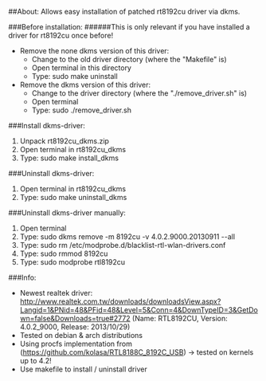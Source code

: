 ##About:
Allows easy installation of patched rt8192cu driver via dkms.

###Before installation:
######This is only relevant if you have installed a driver for rt8192cu once before!
- Remove the none dkms version of this driver:
  - Change to the old driver directory (where the "Makefile" is)
  - Open terminal in this directory
  - Type: sudo make uninstall
- Remove the dkms version of this driver:
  - Change to the driver directory (where the "./remove_driver.sh" is)
  - Open terminal
  - Type: sudo ./remove_driver.sh

###Install dkms-driver:
1. Unpack rt8192cu_dkms.zip
2. Open terminal in rt8192cu_dkms
3. Type: sudo make install_dkms

###Uninstall dkms-driver:
1. Open terminal in rt8192cu_dkms
2. Type: sudo make uninstall_dkms

###Uninstall dkms-driver manually:
1. Open terminal
2. Type: sudo dkms remove -m 8192cu -v 4.0.2.9000.20130911 --all
3. Type: sudo rm /etc/modprobe.d/blacklist-rtl-wlan-drivers.conf
4. Type: sudo rmmod 8192cu
5. Type: sudo modprobe rtl8192cu

###Info:
- Newest realtek driver: http://www.realtek.com.tw/downloads/downloadsView.aspx?Langid=1&PNid=48&PFid=48&Level=5&Conn=4&DownTypeID=3&GetDown=false&Downloads=true#2772 (Name: RTL8192CU, Version: 4.0.2_9000, Release: 2013/10/29)
- Tested on debian & arch distributions
- Using procfs implementation from (https://github.com/kolasa/RTL8188C_8192C_USB) -> tested on kernels up to 4.2!
- Use makefile to install / uninstall driver
